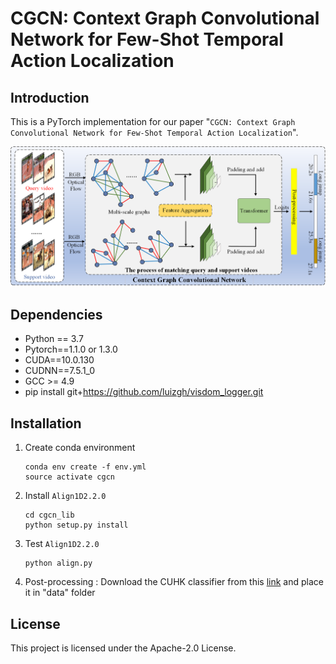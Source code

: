 # CGCN: Context Graph Convolutional Network for Few-Shot Temporal Action Localization

## Introduction

This is a PyTorch implementation for our paper "`CGCN: Context Graph Convolutional Network for Few-Shot Temporal Action Localization`".

![network](framework.png?raw=true)

## Dependencies
* Python == 3.7
* Pytorch==1.1.0 or 1.3.0
* CUDA==10.0.130
* CUDNN==7.5.1_0
* GCC >= 4.9
* pip install git+https://github.com/luizgh/visdom_logger.git

## Installation
1. Create conda environment
    ```shell script
    conda env create -f env.yml
    source activate cgcn
    ```
2. Install `Align1D2.2.0`
    ```shell script
    cd cgcn_lib
    python setup.py install
    ```
3. Test `Align1D2.2.0`
    ```shell script
    python align.py
    ```
4. Post-processing : Download the CUHK classifier from this [link](https://drive.google.com/file/d/1--d6V5xeVWznO0cPI_47f5wWGL8RO6P0/view?usp=sharing) and place it in "data" folder
   


## License

This project is licensed under the Apache-2.0 License.



